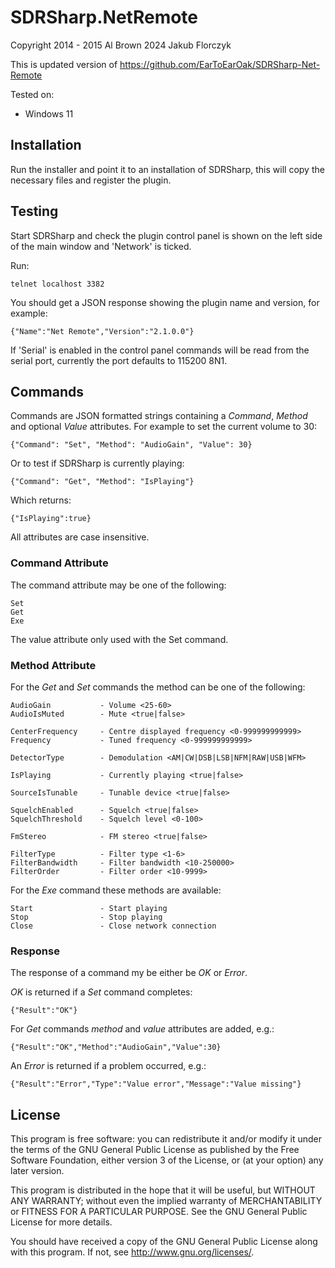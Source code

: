 # SDRSharp.NetRemote

Copyright 
2014 - 2015 Al Brown
2024 Jakub Florczyk

This is updated version of https://github.com/EarToEarOak/SDRSharp-Net-Remote

Tested on:

- Windows 11

## Installation ##
Run the installer and point it to an installation of SDRSharp, this will copy the necessary files and register the plugin.

## Testing ##
Start SDRSharp and check the plugin control panel is shown on the left side of the main window and 'Network' is ticked.

Run:

    telnet localhost 3382

You should get a JSON response showing the plugin name and version, for example:

    {"Name":"Net Remote","Version":"2.1.0.0"}

If 'Serial' is enabled in the control panel commands will be read from the serial port, currently the port defaults to 115200 8N1.

## Commands ##
Commands are JSON formatted strings containing a *Command*, *Method* and  optional *Value* attributes. For example to set the current volume to 30:

    {"Command": "Set", "Method": "AudioGain", "Value": 30}


Or to test if SDRSharp is currently playing:

    {"Command": "Get", "Method": "IsPlaying"}

Which returns:

    {"IsPlaying":true}

All attributes are case insensitive.

### Command Attribute ###
The command attribute may be one of the following:

    Set
    Get
    Exe 

The value attribute only used with the Set command.

### Method Attribute ###
For the *Get* and *Set* commands the method can be one of the following:

    AudioGain			- Volume <25-60>  
    AudioIsMuted		- Mute <true|false>

    CenterFrequency		- Centre displayed frequency <0-999999999999>
	Frequency			- Tuned frequency <0-999999999999>

    DetectorType		- Demodulation <AM|CW|DSB|LSB|NFM|RAW|USB|WFM>

    IsPlaying			- Currently playing <true|false>

	SourceIsTunable		- Tunable device <true|false>

	SquelchEnabled		- Squelch <true|false>
	SquelchThreshold	- Squelch level <0-100>

	FmStereo			- FM stereo <true|false>

	FilterType			- Filter type <1-6>
	FilterBandwidth		- Filter bandwidth <10-250000>
	FilterOrder			- Filter order <10-9999>

For the *Exe* command these methods are available:

    Start				- Start playing
    Stop				- Stop playing
    Close				- Close network connection

### Response ###
The response of a command my be either be *OK* or *Error*.

*OK* is returned if a *Set* command completes:

	{"Result":"OK"}

For *Get* commands *method* and *value* attributes are added, e.g.:

	{"Result":"OK","Method":"AudioGain","Value":30}

An *Error* is returned if a problem occurred, e.g.:

	{"Result":"Error","Type":"Value error","Message":"Value missing"}

## License ##
This program is free software: you can redistribute it and/or modify
it under the terms of the GNU General Public License as published by
the Free Software Foundation, either version 3 of the License, or
(at your option) any later version.

This program is distributed in the hope that it will be useful,
but WITHOUT ANY WARRANTY; without even the implied warranty of
MERCHANTABILITY or FITNESS FOR A PARTICULAR PURPOSE.  See the
GNU General Public License for more details.

You should have received a copy of the GNU General Public License
along with this program.  If not, see <http://www.gnu.org/licenses/>.
